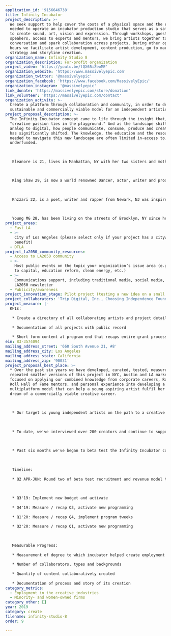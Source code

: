 ```yaml
---
application_id: '9156646738'
title: Infinity Incubator
project_description: >-
  We seek support to help cover the costs of a physical space and the resources
  needed to operate an incubator production studio that serves as a safe place
  to create sound, art, vision and expression. Through workshops, guest
  speakers, access to experts and mentors, we bring artists together to inspire
  conversation and spark collaboration across projects. During other operating
  hours we facilitate artist development, content production, go to market
  strategy and storyline creation.
organization_name: Infinity Studio 8
organization_description: For-profit organization
project_video: 'https://youtu.be/fQX65iZeoME'
organization_website: 'https://www.massivelyepic.com'
organization_twitter: '@massivelyepic'
organization_facebook: 'https://www.facebook.com/MassivelyEpic/'
organization_instagram: '@massivelyepic'
link_donate: 'https://massivelyepic.com/store/donation'
link_volunteer: 'https://massivelyepic.com/contact'
organization_activity: >-
  Create a platform through collaboration and community, in order to develop a
  sustainable and commercially viable model for an independent artistic career.
project_proposal_description: >-
  The Infinity Incubator concept came to life through the insight that,
  "creative passion lies in the playground." And as the landscape shifted from
  analog to digital, how people communicate, consume, produce and create content
  has significantly shifted. The knowledge, the education and the resources
  needed to navigate this new landscape are often limited in-access to, or
  underfunded. 
   
   
   
   Eleanore is 21, lives in Manhattan, NY with her two sisters and mother in a one bedroom apartment. She began teaching herself how to play piano at 13 and writing songs at 15 after her parents divorce. Eleanore spent the past year learning the recording process under the development of Trip Digital. This process empowered Eleanore to confidently chase her dream and apply to the Clive Davis School of Music with a better understanding of how she could pay for it.
   
   
   
   King Shaw 29, is now a world renowned Dancer, actor, writer and producer from Los Angeles, CA. Shaw is a shape shifter of the industry, from dancing on tour stages with Jay-Z and Beyonce’ to, writing mixing and recording his own original music in the studio. King Shaw is a true entertainer that needed perspective and inspiration along the way. Trip Digital plays a big part in the developmental aspects of his career.
   
   
   
   Khzzari 22, is a poet, writer and rapper from Newark, NJ was inspired by Soul, Jazz and the original Boom Bap sounds of Hip Hop. His plans of being the educated left of center artist led him to the Trip Digital. Over the past two years, he’s recorded over 50 records and 12 music videos while studying the industry. Khzzari is fully confident and ready to take on the new digital music industry. 
   
   
   
   Young MG 28, has been living on the streets of Brooklyn, NY since he was 12. The last decade and a half has been a struggle with far and few opportunities to follow his dreams, share a story or stay out of trouble. Trip Digital provided space, process and resources to share his story, get paid from performances and develop an understanding of how to take an idea from his head, create a product, bring it to market and engage with others by sharing his story.
project_areas:
  - East LA
  - >-
    City of Los Angeles (please select only if your project has a citywide
    benefit)
  - DTLA
project_la2050_community_resources:
  - Access to LA2050 community
  - >-
    Host public events on the topic your organization’s issue area (e.g. access
    to capital, education reform, clean energy, etc.) 
  - >-
    Communications support, including traditional media, social media, and
    LA2050 newsletter
  - Publicity/awareness
project_innovation_stage: Pilot project (testing a new idea on a small scale to prove feasibility)
project_collaborators: 'Trip Digital, Inc., Choosing Independence Foundation'
project_measure: |-
  KPIs:
   
   * Create a directory of all collaborating artists and project details
   
   * Documentation of all projects with public record
   
   * Short form content at program end that recaps entire grant process, success, failures, lessons learned, recommendations and qualitative summary of program impact based on collaborator and community surveys, testimonials, interviews and responses.
ein: 83-3574094
mailing_address_street: '660 South Avenue 21, #8'
mailing_address_city: Los Angeles
mailing_address_state: California
mailing_address_zip: '90031'
project_proposal_best_place: >-
  * Over the past six years we have developed, curated, tested, measured and
  repeated smaller versions of this project in NYC, Austin and LA markets. We've
  focused on applying our combined knowledge from corporate careers, Rock and
  Roll Hall of Fame mentors, and personal experience into developing a
  multiplatform model that can help a young aspiring artist fulfil her or his
  dream of a commercially viable creative career. 
   
   
   
   * Our target is young independent artists on the path to a creative professional career. Our secondary target are tenured, successful, later generation artists looking to pass on their wisdom and experience. Our tertiary target are brands, businesses, organizations and foundations who support our mission to be the bridge connecting the rear guard to the new guard during these times of change.
   
   
   
   * To date, we've interviewed over 200 creators and continue to support four new guests a week on Trip Digital Radio, a platform with +100k avid-listeners. In the past 30 days, over 60k minutes were viewed and listened to on youtube, spotify and iTunes by over 4k people. We stream every Wednesday from 7-9 PM PDT on Dashradio.com/nativerhymes, a non-commercial / ad-free digital radio platform with 10m subscribers.
   
   
   
   * Past six months we've began to beta test the Infinity Incubator concept at a live / work studio space in an artist community. We've identified clear paths to collaboratively build and nurture relationships with each target audience. As a result we are actively curating a studio that is accessible to young creatives, students and independent professionals as a functional resource and network for a low accessible cost. 
   
   
   
   Timeline: 
   
   * Q2 APR-JUN: Round two of beta test recruitment and revenue model to determine the optimum pricing and operational variables. Adjust and tweek model based on past six-months of learnings. Explore new real estate locations with mixed use live/work, and commercial only raw spaces. 
   
   
   
   * Q3'19: Implement new budget and activate
   
   * Q4'19: Measure / recap Q3, activate new programming 
   
   * Q1'20: Measure / recap Q4, implement program tweeks 
   
   * Q2'20: Measure / recap Q1, activate new programming 
   
   
   
   Measurable Progress: 
   
   * Measurement of degree to which incubator helped create employment in the creative industry by cultivating collaboration of minority- and women-creatives. 
   
   * Number of collaborators, types and backgrounds
   
   * Quantity of content collaboratively created
   
   * Documentation of process and story of its creation
category_metrics:
  - Employment in the creative industries
  - Minority- and women-owned firms
category_other: []
year: 2019
category: create
filename: infinity-studio-8
order: 9

---
```

